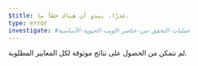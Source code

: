 ```yaml
---
$title: عذرًا، يبدو أن هناك خطأ ما.
type: error
investigate: #عمليات-التحقق-من-عناصر-الويب-الحيوية-الأساسية
---
```


لم نتمكن من الحصول على نتائج موثوقة لكل المعايير المطلوبة.

